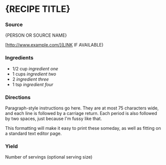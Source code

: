 # {RECIPE TITLE}

### Source
{PERSON OR SOURCE NAME}

[http://www.example.com/](LINK IF AVAILABLE)

### Ingredients

+ 1/2 cup *ingredient one*
+ 1 cups *ingredient two*
+ 2 *ingredient three*
+ 1 tsp *ingredient four*

### Directions

Paragraph-style instructions go here.  They are at most 75 characters 
wide, and each line is followed by a carriage return.  Each period is also
followed by two spaces, just because I'm fussy like that.  

This formatting will make it easy to print these someday, as well as 
fitting on a standard text editor page.

### Yield

Number of servings (optional serving size)
